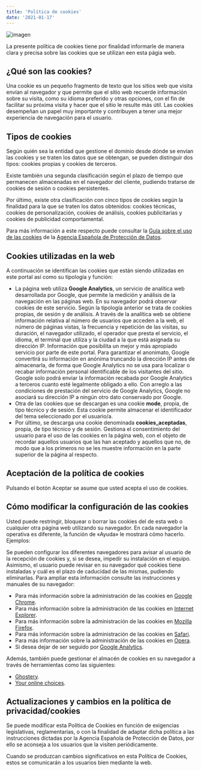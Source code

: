 ```yaml
---
title: 'Política de cookies'
date: '2021-01-17' 
---
```

![imagen](https://ecdisis.com/wp-content/uploads/2020/08/1a014c29d912babb7256823b0f38c2eb56ea7cd1.png)

La presente política de cookies tiene por finalidad informarle de manera clara y precisa sobre las cookies que se utilizan een esta págia web.

## ¿Qué son las cookies?
Una cookie es un pequeño fragmento de texto que los sitios web que visita envían al navegador y que permite que el sitio web recuerde información sobre su visita, como su idioma preferido y otras opciones, con el fin de facilitar su próxima visita y hacer que el sitio le resulte más útil. Las cookies desempeñan un papel muy importante y contribuyen a tener una mejor experiencia de navegación para el usuario.

## Tipos de cookies
Según quién sea la entidad que gestione el dominio desde dónde se envían las cookies y se traten los datos que se obtengan, se pueden distinguir dos tipos: cookies propias y cookies de terceros.

Existe también una segunda clasificación según el plazo de tiempo que permanecen almacenadas en el navegador del cliente, pudiendo tratarse de cookies de sesión o cookies persistentes.

Por último, existe otra clasificación con cinco tipos de cookies según la finalidad para la que se traten los datos obtenidos: cookies técnicas, cookies de personalización, cookies de análisis, cookies publicitarias y cookies de publicidad comportamental.

Para más información a este respecto puede consultar la [Guía sobre el uso de las cookies](http://www.interior.gob.es/documents/10180/13073/Guia_Cookies.pdf/7c72c988-1e55-42b5-aeee-f7c46a319903) de la [Agencia Española de Protección de Datos](https://www.aepd.es/es).

## Cookies utilizadas en la web
A continuación se identifican las cookies que están siendo utilizadas en este portal así como su tipología y función:

- La página web utiliza **Google Analytics**, un servicio de analítica web desarrollada por Google, que permite la medición y análisis de la navegación en las páginas web. En su navegador podrá observar cookies de este servicio. Según la tipología anterior se trata de cookies propias, de sesión y de análisis. A través de la analítica web se obtiene información relativa al número de usuarios que acceden a la web, el número de páginas vistas, la frecuencia y repetición de las visitas, su duración, el navegador utilizado, el operador que presta el servicio, el idioma, el terminal que utiliza y la ciudad a la que está asignada su dirección IP. Información que posibilita un mejor y más apropiado servicio por parte de este portal. Para garantizar el anonimato, Google convertirá su información en anónima truncando la dirección IP antes de almacenarla, de forma que Google Analytics no se usa para localizar o recabar información personal identificable de los visitantes del sitio. Google solo podrá enviar la información recabada por Google Analytics a terceros cuanto esté legalmente obligado a ello. Con arreglo a las condiciones de prestación del servicio de Google Analytics, Google no asociará su dirección IP a ningún otro dato conservado por Google.
- Otra de las cookies que se descargan es una cookie **mode**, propia, de tipo técnico y de sesión. Esta cookie permite almacenar el identificador del tema seleccionado por el usuario/a.
- Por último, se descarga una cookie denominada **cookies_aceptadas**, propia, de tipo técnico y de sesión. Gestiona el consentimiento del usuario para el uso de las cookies en la página web, con el objeto de recordar aquellos usuarios que las han aceptado y aquellos que no, de modo que a los primeros no se les muestre información en la parte superior de la página al respecto.

## Aceptación de la política de cookies
Pulsando el botón Aceptar se asume que usted acepta el uso de cookies.

## Cómo modificar la configuración de las cookies
Usted puede restringir, bloquear o borrar las cookies del de esta web o cualquier otra página web utilizando su navegador. 
En cada navegador la operativa es diferente, la función de «Ayuda» le mostrará cómo hacerlo. Ejemplos:

Se pueden configurar los diferentes navegadores para avisar al usuario de la recepción de cookies y, si se desea, impedir su instalación en el equipo. Asimismo, el usuario puede revisar en su navegador qué cookies tiene instaladas y cuál es el plazo de caducidad de las mismas, pudiendo eliminarlas. Para ampliar esta información consulte las instrucciones y manuales de su navegador:

- Para más información sobre la administración de las cookies en [Google Chrome](https://support.google.com/chrome/answer/95647?hl=es).
- Para más información sobre la administración de las cookies en [Internet Explorer](http://windows.microsoft.com/es-es/windows-vista/cookies-frequently-asked-questions).
- Para más información sobre la administración de las cookies en [Mozilla Firefox](http://support.mozilla.org/es/kb/habilitar-y-deshabilitar-cookies-que-los-sitios-we).
- Para más información sobre la administración de las cookies en [Safari](http://www.apple.com/es/privacy/use-of-cookies/).
- Para más información sobre la administración de las cookies en [Opera](http://help.opera.com/Windows/11.50/es-ES/cookies.html).
- Si desea dejar de ser seguido por [Google Analytics](http://tools.google.com/dlpage/gaoptout).

Además, también puede gestionar el almacén de cookies en su navegador a través de herramientas como las siguientes:
- [Ghostery](www.ghostery.com/).
- [Your online choices](www.youronlinechoices.com/es/).

## Actualizaciones y cambios en la política de privacidad/cookies
Se puede modificar esta Política de Cookies en función de exigencias legislativas, reglamentarias, o con la finalidad de adaptar dicha política a las instrucciones dictadas por la Agencia Española de Protección de Datos, por ello se aconseja a los usuarios que la visiten periódicamente.

Cuando se produzcan cambios significativos en esta Política de Cookies, estos se comunicarán a los usuarios bien mediante la web.


